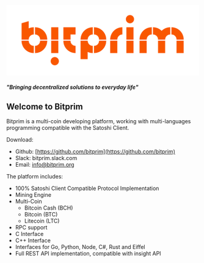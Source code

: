 ![Bitprim](assets/bitprim_logo_orange.png)

##### "Bringing decentralized solutions to everyday life"

## Welcome to Bitprim

Bitprim is a multi-coin developing platform, working with multi-languages programming compatible with the Satoshi Client.

Download:

* Github: [https://github.com/bitprim](https://github.com/bitprim)
* Slack: bitprim.slack.com 
* Email: info@bitprim.org

The platform includes:

* 100% Satoshi Client Compatible Protocol Implementation
* Mining Engine
* Multi-Coin
    * Bitcoin Cash (BCH)
    * Bitcoin (BTC)
    * Litecoin (LTC)
* RPC support
* C Interface
* C++ Interface
* Interfaces for Go, Python, Node, C\#, Rust and Eiffel
* Full REST API implementation, compatible with insight API
